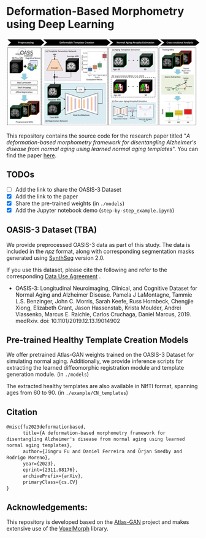 # Deformation-Based Morphometry using Deep Learning

![Workflow](./figs/WorkFlow.png)

This repository contains the source code for the research paper titled "*A deformation-based morphometry framework for disentangling Alzheimer's disease from normal aging using learned normal aging templates*". You can find the paper [here](https://arxiv.org/abs/2311.08176).

## TODOs
- [ ] Add the link to share the OASIS-3 Dataset
- [x] Add the link to the paper
- [x] Share the pre-trained weights (in `./models`)
- [x] Add the Jupyter notebook demo (`step-by-step_example.ipynb`)

## OASIS-3 Dataset (TBA)
We provide preprocessed OASIS-3 data as part of this study. The data is included in the *npz* format, along with corresponding segmentation masks generated using [SynthSeg](https://github.com/BBillot/SynthSeg) version 2.0.

If you use this dataset, please cite the following and refer to the corresponding [Data Use Agreement](https://www.oasis-brains.org/#access) .
- OASIS-3: Longitudinal Neuroimaging, Clinical, and Cognitive Dataset for Normal Aging and Alzheimer Disease.
Pamela J LaMontagne, Tammie L.S. Benzinger, John C. Morris, Sarah Keefe, Russ Hornbeck, Chengjie Xiong, Elizabeth Grant, Jason Hassenstab, Krista Moulder, Andrei Vlassenko, Marcus E. Raichle, Carlos Cruchaga, Daniel Marcus, 2019. medRxiv. doi: 10.1101/2019.12.13.19014902

## Pre-trained Healthy Template Creation Models
We offer pretrained Atlas-GAN weights trained on the OASIS-3 Dataset for simulating normal aging. Additionally, we provide inference scripts for extracting the learned diffeomorphic registration module and template generation module. (in `./models`)

The extracted healthy templates are also available in NIfTI format, spanning ages from 60 to 90. (in `./example/CN_templates`)

## Citation
```
@misc{fu2023deformationbased,
      title={A deformation-based morphometry framework for disentangling Alzheimer's disease from normal aging using learned normal aging templates}, 
      author={Jingru Fu and Daniel Ferreira and Örjan Smedby and Rodrigo Moreno},
      year={2023},
      eprint={2311.08176},
      archivePrefix={arXiv},
      primaryClass={cs.CV}
}
```

## Acknowledgements:
This repository is developed based on the [Atlas-GAN](https://github.com/neel-dey/Atlas-GAN) project and makes extensive use of the [VoxelMorph](https://github.com/voxelmorph/voxelmorph) library. 

